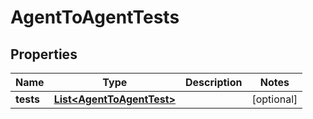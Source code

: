 

# AgentToAgentTests


## Properties

| Name | Type | Description | Notes |
|------------ | ------------- | ------------- | -------------|
|**tests** | [**List&lt;AgentToAgentTest&gt;**](AgentToAgentTest.md) |  |  [optional] |



